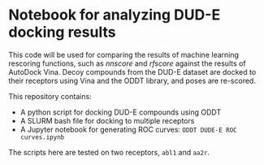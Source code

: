 # Notebook for analyzing DUD-E docking results

This code will be used for comparing the results of machine learning rescoring functions, such as *nnscore* and *rfscore* against the results of AutoDock Vina. Decoy compounds from the DUD-E dataset are docked to their receptors using Vina and the ODDT library, and poses are re-scored.

This repository contains:
 - A python script for docking DUD-E compounds using ODDT
 - A SLURM bash file for docking to multiple receptors
 - A Jupyter notebook for generating ROC curves: `ODDT DUDE-E ROC curves.ipynb`

The scripts here are tested on two receptors, `abl1` and `aa2r`.
